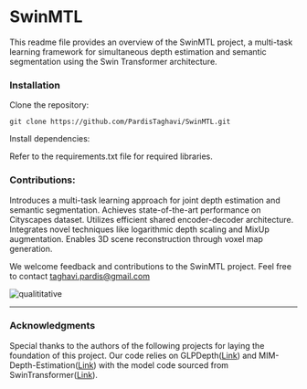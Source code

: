# SwinMTL

This readme file provides an overview of the SwinMTL project, a multi-task learning framework for simultaneous depth estimation and semantic segmentation using the Swin Transformer architecture.


### Installation
Clone the repository: 

```git clone https://github.com/PardisTaghavi/SwinMTL.git```

Install dependencies: 

Refer to the requirements.txt file for required libraries.

### Contributions:
Introduces a multi-task learning approach for joint depth estimation and semantic segmentation.
Achieves state-of-the-art performance on Cityscapes dataset.
Utilizes efficient shared encoder-decoder architecture.
Integrates novel techniques like logarithmic depth scaling and MixUp augmentation.
Enables 3D scene reconstruction through voxel map generation.

We welcome feedback and contributions to the SwinMTL project. Feel free to contact taghavi.pardis@gmail.com


![qualititative](https://github.com/PardisTaghavi/SwinMTL/blob/main/results/qualititativeResults.png)

----------------------------------------------------------------------------------------------
### Acknowledgments
Special thanks to the authors of the following projects for laying the foundation of this project.
Our code relies on GLPDepth([Link](https://github.com/vinvino02/GLPDepth)) and MIM-Depth-Estimation([Link](https://github.com/SwinTransformer/MIM-Depth-Estimation?tab=readme-ov-file)) with the model code sourced from SwinTransformer([Link](https://github.com/microsoft/Swin-Transformer)).


